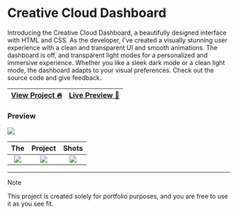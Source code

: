 # Creative Cloud Dashboard

Introducing the Creative Cloud Dashboard, a beautifully designed interface with HTML and CSS. As the developer, I've created a visually stunning user experience with a clean and transparent UI and smooth animations. The dashboard is off, and transparent light modes for a personalized and immersive experience. Whether you like a sleek dark mode or a clean light mode, the dashboard adapts to your visual preferences. Check out the source code and give feedback.

| [View Project 🔥](https://aftabrehan.com/portfolio/creative-cloud-dashboard) | [Live Preview 🚀](https://creative-cloud-app.netlify.app) |
| ---------------------------------------------------------------------------- | --------------------------------------------------------- |

### Preview

<div>
  <a href="https://aftabrehan.com/portfolio/creative-cloud-dashboard">
    <img style="max-width:300px;" src="https://cdn.loom.com/sessions/thumbnails/d5fcc9e0aafd47b0b723abf19f02b9b6-with-play.gif">
  </a>
</div>

|                                                                                                          The                                                                                                          |                                                                                                        Project                                                                                                        |                                                                                                         Shots                                                                                                         |
| :-------------------------------------------------------------------------------------------------------------------------------------------------------------------------------------------------------------------: | :-------------------------------------------------------------------------------------------------------------------------------------------------------------------------------------------------------------------: | :-------------------------------------------------------------------------------------------------------------------------------------------------------------------------------------------------------------------: |
| <div><a href="https://aftabrehan.com/portfolio/creative-cloud-dashboard"><img style="max-width:220px;" src="https://aftabrehan.com/_next/image?url=%2F_next%2Fstatic%2Fmedia%2F1.46bbae62.png&w=1920&q=75"></a></div> | <div><a href="https://aftabrehan.com/portfolio/creative-cloud-dashboard"><img style="max-width:220px;" src="https://aftabrehan.com/_next/image?url=%2F_next%2Fstatic%2Fmedia%2F2.90319688.png&w=1920&q=75"></a></div> | <div><a href="https://aftabrehan.com/portfolio/creative-cloud-dashboard"><img style="max-width:220px;" src="https://aftabrehan.com/_next/image?url=%2F_next%2Fstatic%2Fmedia%2F3.c436dc64.png&w=1920&q=75"></a></div> |

<hr />

> [!NOTE]
> This project is created solely for portfolio purposes, and you are free to use it as you see fit.

